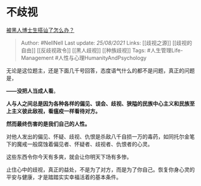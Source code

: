 # 不歧视
[被黑人博士生搭讪了怎么办？](https://www.zhihu.com/question/431988576/answer/1624052888)

> Author: #NellNell 
Last update: *25/08/2021* 
Links: [[歧视之源]] [[歧视的自由]] [[反歧视政令]] [[黑人歧视]] [[种族歧视]]
Tags: #人生管理Life-Management #人性与心理HumanityAndPsychology 

无论是这位题主，还是下面几千号回答，态度语气什么的都不是问题，真正的问题是，

**——没把人当成人看**。

**人与人之间总是因为各种各样的偏见、误会、歧视、狭隘的民族中心主义和民族至上主义彼此敌视，看瘟疫一样看待对方。**

**然而最终伤害的是我们自己的人性。**

对他人发出的偏见、怀疑、歧视、仇恨是杀敌八千自损一万的毒药，如同托尔金笔下的魔戒一般腐蚀着偏见者、怀疑者、歧视者、仇恨者的心灵。

这些东西令你今天有多爽，就会让你明天下场有多惨。

止住心中的歧视，真正的益处，不是为了对方，而是为了你自己。恢复你身心灵的平安与健康，才是踏踏实实幸福活着的基本条件。

  
  


